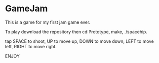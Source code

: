 # GameJam
This is a game for my first jam game ever.





To play download the repository then cd Prototype, make, ./spacehip.

tap SPACE to shoot, UP to move up, DOWN to move down, LEFT to move left, RIGHT to move right.


ENJOY
